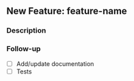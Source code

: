 ## New Feature: feature-name

### Description
<!-- >
Add a description of what this new feature does
</!-->

### Follow-up
<!-- >
Add additional tasks here that need to be completed before this PR is merged. Check those that you have already completed with [x]

Note that new features will not be merged until they are tested and documented!

Feel free to add more checkboxes or remove those that are not applicable.
</!-->

- [ ] Add/update documentation
- [ ] Tests
